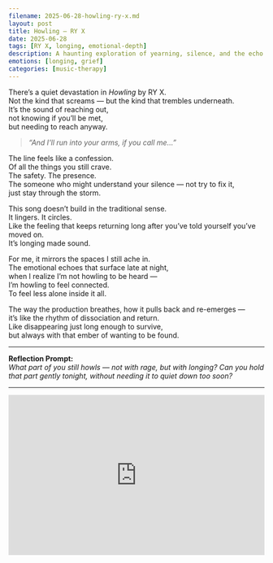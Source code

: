 ```yaml
---
filename: 2025-06-28-howling-ry-x.md
layout: post
title: Howling – RY X
date: 2025-06-28
tags: [RY X, longing, emotional-depth]
description: A haunting exploration of yearning, silence, and the echo of something once felt — and maybe still felt, beneath it all.
emotions: [longing, grief]
categories: [music-therapy]
---
```


There’s a quiet devastation in *Howling* by RY X.  
Not the kind that screams — but the kind that trembles underneath.  
It’s the sound of reaching out,  
not knowing if you’ll be met,  
but needing to reach anyway.

> *“And I'll run into your arms, if you call me…”*

The line feels like a confession.  
Of all the things you still crave.  
The safety. The presence.  
The someone who might understand your silence — not try to fix it,  
just stay through the storm.

This song doesn’t build in the traditional sense.  
It lingers. It circles.  
Like the feeling that keeps returning long after you’ve told yourself you’ve moved on.  
It’s longing made sound.

For me, it mirrors the spaces I still ache in.  
The emotional echoes that surface late at night,  
when I realize I’m not howling to be heard —  
I’m howling to feel connected.  
To feel less alone inside it all.

The way the production breathes, how it pulls back and re-emerges —  
it’s like the rhythm of dissociation and return.  
Like disappearing just long enough to survive,  
but always with that ember of wanting to be found.

---

**Reflection Prompt:**  
*What part of you still howls — not with rage, but with longing? Can you hold that part gently tonight, without needing it to quiet down too soon?*

---

<iframe width="100%" height="315" src="https://www.youtube.com/embed/6EFsT2c6J4o" title="RY X - Howling (Live from the Royal Albert Hall)" frameborder="0" allowfullscreen></iframe>
